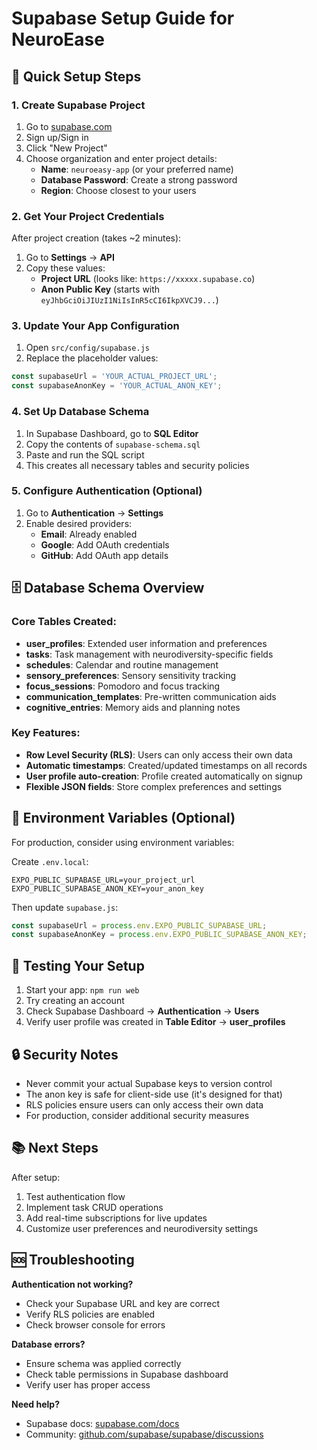 # Supabase Setup Guide for NeuroEase

## 🚀 Quick Setup Steps

### 1. Create Supabase Project
1. Go to [supabase.com](https://supabase.com)
2. Sign up/Sign in
3. Click "New Project"
4. Choose organization and enter project details:
   - **Name**: `neuroeasy-app` (or your preferred name)
   - **Database Password**: Create a strong password
   - **Region**: Choose closest to your users

### 2. Get Your Project Credentials
After project creation (takes ~2 minutes):
1. Go to **Settings** → **API**
2. Copy these values:
   - **Project URL** (looks like: `https://xxxxx.supabase.co`)
   - **Anon Public Key** (starts with `eyJhbGciOiJIUzI1NiIsInR5cCI6IkpXVCJ9...`)

### 3. Update Your App Configuration
1. Open `src/config/supabase.js`
2. Replace the placeholder values:
```javascript
const supabaseUrl = 'YOUR_ACTUAL_PROJECT_URL';
const supabaseAnonKey = 'YOUR_ACTUAL_ANON_KEY';
```

### 4. Set Up Database Schema
1. In Supabase Dashboard, go to **SQL Editor**
2. Copy the contents of `supabase-schema.sql`
3. Paste and run the SQL script
4. This creates all necessary tables and security policies

### 5. Configure Authentication (Optional)
1. Go to **Authentication** → **Settings**
2. Enable desired providers:
   - **Email**: Already enabled
   - **Google**: Add OAuth credentials
   - **GitHub**: Add OAuth app details

## 🗄️ Database Schema Overview

### Core Tables Created:
- **user_profiles**: Extended user information and preferences
- **tasks**: Task management with neurodiversity-specific fields
- **schedules**: Calendar and routine management
- **sensory_preferences**: Sensory sensitivity tracking
- **focus_sessions**: Pomodoro and focus tracking
- **communication_templates**: Pre-written communication aids
- **cognitive_entries**: Memory aids and planning notes

### Key Features:
- **Row Level Security (RLS)**: Users can only access their own data
- **Automatic timestamps**: Created/updated timestamps on all records
- **User profile auto-creation**: Profile created automatically on signup
- **Flexible JSON fields**: Store complex preferences and settings

## 🔧 Environment Variables (Optional)
For production, consider using environment variables:

Create `.env.local`:
```
EXPO_PUBLIC_SUPABASE_URL=your_project_url
EXPO_PUBLIC_SUPABASE_ANON_KEY=your_anon_key
```

Then update `supabase.js`:
```javascript
const supabaseUrl = process.env.EXPO_PUBLIC_SUPABASE_URL;
const supabaseAnonKey = process.env.EXPO_PUBLIC_SUPABASE_ANON_KEY;
```

## 🧪 Testing Your Setup

1. Start your app: `npm run web`
2. Try creating an account
3. Check Supabase Dashboard → **Authentication** → **Users**
4. Verify user profile was created in **Table Editor** → **user_profiles**

## 🔒 Security Notes

- Never commit your actual Supabase keys to version control
- The anon key is safe for client-side use (it's designed for that)
- RLS policies ensure users can only access their own data
- For production, consider additional security measures

## 📚 Next Steps

After setup:
1. Test authentication flow
2. Implement task CRUD operations
3. Add real-time subscriptions for live updates
4. Customize user preferences and neurodiversity settings

## 🆘 Troubleshooting

**Authentication not working?**
- Check your Supabase URL and key are correct
- Verify RLS policies are enabled
- Check browser console for errors

**Database errors?**
- Ensure schema was applied correctly
- Check table permissions in Supabase dashboard
- Verify user has proper access

**Need help?**
- Supabase docs: [supabase.com/docs](https://supabase.com/docs)
- Community: [github.com/supabase/supabase/discussions](https://github.com/supabase/supabase/discussions)

